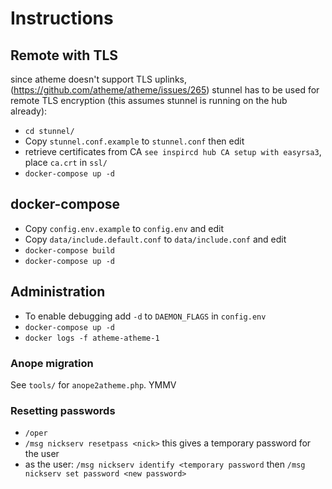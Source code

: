 # Instructions 

## Remote with TLS
since atheme doesn't support TLS uplinks, (https://github.com/atheme/atheme/issues/265) stunnel has to be used for remote TLS 
encryption (this assumes stunnel is running on the hub already):
- `cd stunnel/`
- Copy `stunnel.conf.example` to `stunnel.conf` then edit
- retrieve certificates from CA `see inspircd hub CA setup with easyrsa3`, place `ca.crt` in `ssl/`
- `docker-compose up -d`

## docker-compose 
- Copy `config.env.example` to `config.env` and edit
- Copy `data/include.default.conf` to `data/include.conf` and edit
- `docker-compose build`
- `docker-compose up -d`

## Administration
- To enable debugging add `-d` to `DAEMON_FLAGS` in `config.env`
- `docker-compose up -d`
- `docker logs -f atheme-atheme-1`
### Anope migration 
See `tools/` for `anope2atheme.php`. YMMV

### Resetting passwords 
- `/oper`
- `/msg nickserv resetpass <nick>` this gives a temporary password for the user
- as the user: `/msg nickserv identify <temporary password` then `/msg nickserv set password <new password>`
